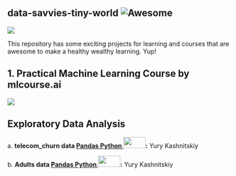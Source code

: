 ## data-savvies-tiny-world ![Awesome](https://cdn.rawgit.com/sindresorhus/awesome/d7305f38d29fed78fa85652e3a63e154dd8e8829/media/badge.svg)


![](https://media.giphy.com/media/jYl67ehKv4IJq/giphy.gif)

This repository has some exciting projects for learning and courses that are awesome to make a healthy wealthy learning. Yup!



## 1. Practical Machine Learning Course by mlcourse.ai
<a href="https://mlcourse.ai" target="_blank"><img src="https://habrastorage.org/files/fd4/502/43d/fd450243dd604b81b9713213a247aa20.jpg"></a>



## Exploratory Data Analysis
a. <b>telecom_churn data [Pandas Python <a href="https://www.kaggle.com/kashnitsky/topic-1-exploratory-data-analysis-with-pandas"><img src="https://www.kaggle.com/static/images/logos/kaggle-logo-transparent-300.png" height=25 width=50></a>:</b> Yury Kashnitskiy<b>](https://www.kaggle.com/kashnitsky/topic-1-exploratory-data-analysis-with-pandas) </b>

b. <b>Adults data [Pandas Python <a href="https://www.kaggle.com/kashnitsky/a1-demo-pandas-and-uci-adult-dataset-solution"><img src="https://www.kaggle.com/static/images/logos/kaggle-logo-transparent-300.png" height=25 width=50></a>:</b> Yury Kashnitskiy<b>](https://www.kaggle.com/kashnitsky/a1-demo-pandas-and-uci-adult-dataset-solution) </b>
